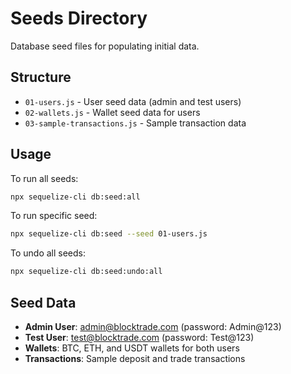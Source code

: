 
# Seeds Directory

Database seed files for populating initial data.

## Structure
- `01-users.js` - User seed data (admin and test users)
- `02-wallets.js` - Wallet seed data for users
- `03-sample-transactions.js` - Sample transaction data

## Usage
To run all seeds:
```bash
npx sequelize-cli db:seed:all
```

To run specific seed:
```bash
npx sequelize-cli db:seed --seed 01-users.js
```

To undo all seeds:
```bash
npx sequelize-cli db:seed:undo:all
```

## Seed Data
- **Admin User**: admin@blocktrade.com (password: Admin@123)
- **Test User**: test@blocktrade.com (password: Test@123)
- **Wallets**: BTC, ETH, and USDT wallets for both users
- **Transactions**: Sample deposit and trade transactions
